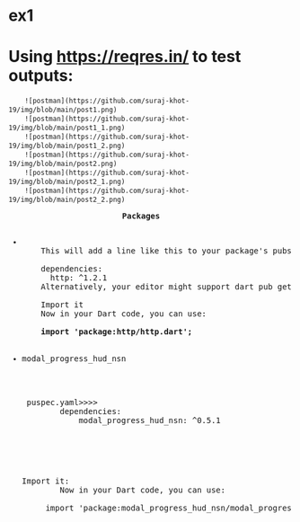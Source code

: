 # ex1

# Using https://reqres.in/ to test<br>outputs:
        ![postman](https://github.com/suraj-khot-19/img/blob/main/post1.png)
        ![postman](https://github.com/suraj-khot-19/img/blob/main/post1_1.png) 
        ![postman](https://github.com/suraj-khot-19/img/blob/main/post1_2.png) 
        ![postman](https://github.com/suraj-khot-19/img/blob/main/post2.png) 
        ![postman](https://github.com/suraj-khot-19/img/blob/main/post2_1.png)
        ![postman](https://github.com/suraj-khot-19/img/blob/main/post2_2.png)

<pre>
                        <b>Packages</b>
<ul>
<li>
    This will add a line like this to your package's pubspec.yaml (and run an implicit dart pub get):

    dependencies:
      http: ^1.2.1
    Alternatively, your editor might support dart pub get or flutter pub get. Check the docs for your editor to learn more.

    Import it
    Now in your Dart code, you can use:

    <b>import 'package:http/http.dart';</b>
</li>

<li>modal_progress_hud_nsn</li>

    <p> puspec.yaml>>>>
        dependencies:
            modal_progress_hud_nsn: ^0.5.1
    </p>

    <p>Import it:
        Now in your Dart code, you can use:
    
     import 'package:modal_progress_hud_nsn/modal_progress_hud_nsn.dart';

    </p>
</ul>
</pre>